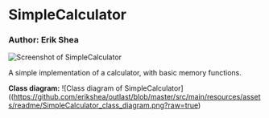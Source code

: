 # SimpleCalculator
### Author: Erik Shea

![Screenshot of SimpleCalculator](https://github.com/erikshea/outlast/blob/master/src/main/resources/assets/readme/SimpleCalculator_screenshot.png?raw=true)

A simple implementation of a calculator, with basic memory functions.

**Class diagram:**
![Class diagram of SimpleCalculator]((https://github.com/erikshea/outlast/blob/master/src/main/resources/assets/readme/SimpleCalculator_class_diagram.png?raw=true)
